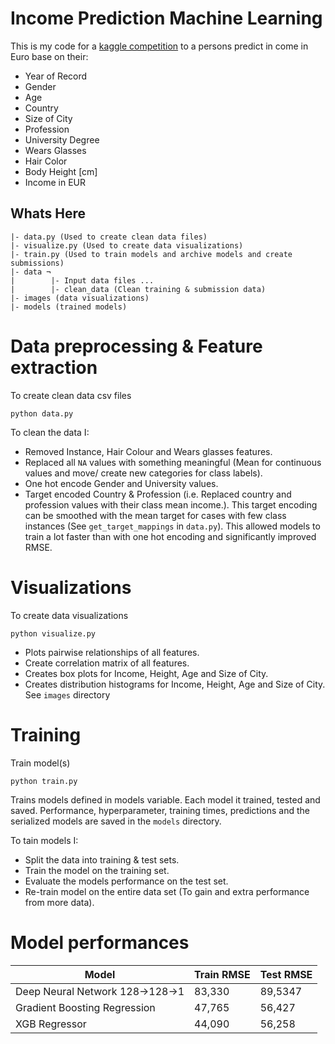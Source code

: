 # Income Prediction Machine Learning
This is my code for a [kaggle competition](https://www.kaggle.com/c/tcdml1920-income-ind/) to a persons predict in come in Euro base on their:
* Year of Record
* Gender
* Age
* Country
* Size of City
* Profession 
* University Degree
* Wears Glasses
* Hair Color
* Body Height [cm]
* Income in EUR

## Whats Here
    |- data.py (Used to create clean data files)
    |- visualize.py (Used to create data visualizations)
    |- train.py (Used to train models and archive models and create submissions)
    |- data ¬
    |        |- Input data files ...
    |        |- clean_data (Clean training & submission data)
    |- images (data visualizations)
    |- models (trained models)

# Data preprocessing & Feature extraction
To create clean data csv files
```
python data.py
```
To clean the data I:
* Removed Instance, Hair Colour and Wears glasses features.
* Replaced all `NA` values with something meaningful (Mean for continuous values and move/ create new categories for class labels).
* One hot encode Gender and University values.
* Target encoded Country & Profession (i.e. Replaced country and profession values with their class mean income.). This target encoding can be smoothed with the mean target for cases with few class instances (See `get_target_mappings` in `data.py`). This allowed models to train a lot faster than with one hot encoding and significantly improved RMSE.

# Visualizations
To create data visualizations
```
python visualize.py
```
* Plots pairwise relationships of all features.
* Create correlation matrix of all features.
* Creates box plots for Income, Height, Age and Size of City.
* Creates distribution histograms for Income, Height, Age and Size of City.
See `images` directory

# Training
Train model(s)
```
python train.py
```
Trains models defined in models variable. Each model it trained, tested and saved. Performance, hyperparameter, training times, predictions and the serialized models are saved in the `models` directory.

To tain models I:
* Split the data into training & test sets.
* Train the model on the training set.
* Evaluate the models performance on the test set.
* Re-train model on the entire data set (To gain and extra performance from more data).

# Model performances
| Model                           | Train RMSE | Test RMSE  |
| ------------------------------- | -----------| ---------- |
| Deep Neural Network 128->128->1 | 83,330     | 89,5347    |
| Gradient Boosting Regression    | 47,765     | 56,427  	|
| XGB Regressor                   | 44,090     | 56,258     |
